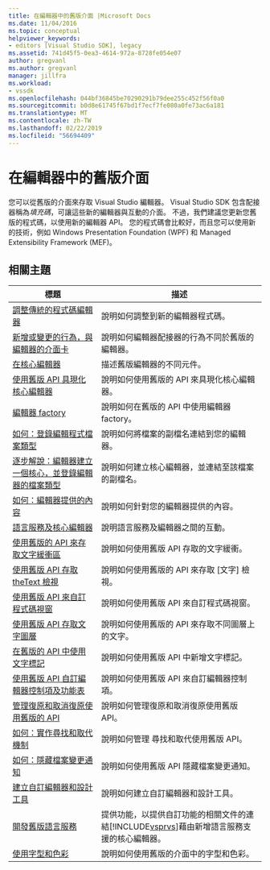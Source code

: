 ```yaml
---
title: 在編輯器中的舊版介面 |Microsoft Docs
ms.date: 11/04/2016
ms.topic: conceptual
helpviewer_keywords:
- editors [Visual Studio SDK], legacy
ms.assetid: 741d45f5-0ea3-4614-972a-8728fe054e07
author: gregvanl
ms.author: gregvanl
manager: jillfra
ms.workload:
- vssdk
ms.openlocfilehash: 044bf36845be70290291b79dee255c452f56f0a0
ms.sourcegitcommit: b0d8e61745f67bd1f7ecf7fe080a0fe73ac6a181
ms.translationtype: MT
ms.contentlocale: zh-TW
ms.lasthandoff: 02/22/2019
ms.locfileid: "56694409"
---
```

# <a name="legacy-interfaces-in-the-editor"></a>在編輯器中的舊版介面
您可以從舊版的介面來存取 Visual Studio 編輯器。 Visual Studio SDK 包含配接器稱為*填充碼*，可讓這些新的編輯器與互動的介面。 不過，我們建議您更新您舊版的程式碼，以使用新的編輯器 API。 您的程式碼會比較好，而且您可以使用新的技術，例如 Windows Presentation Foundation (WPF) 和 Managed Extensibility Framework (MEF)。

## <a name="related-topics"></a>相關主題

| 標題 | 描述 |
| - | - |
| [調整傳統的程式碼編輯器](../extensibility/adapting-legacy-code-to-the-editor.md) | 說明如何調整到新的編輯器程式碼。 |
| [新增或變更的行為，與編輯器的介面卡](../extensibility/new-or-changed-behavior-with-editor-adapters.md) | 說明如何編輯器配接器的行為不同於舊版的編輯器。 |
| [在核心編輯器](../extensibility/inside-the-core-editor.md) | 描述舊版編輯器的不同元件。 |
| [使用舊版 API 具現化核心編輯器](../extensibility/instantiating-the-core-editor-by-using-the-legacy-api.md) | 說明如何使用舊版的 API 來具現化核心編輯器。 |
| [編輯器 factory](../extensibility/editor-factories.md) | 說明如何在舊版的 API 中使用編輯器 factory。 |
| [如何：登錄編輯程式檔案類型](../extensibility/how-to-register-editor-file-types.md) | 說明如何將檔案的副檔名連結到您的編輯器。 |
| [逐步解說：編輯器建立一個核心，並登錄編輯器的檔案類型](../extensibility/walkthrough-creating-a-core-editor-and-registering-an-editor-file-type.md) | 說明如何建立核心編輯器，並連結至該檔案的副檔名。 |
| [如何：編輯器提供的內容](../extensibility/how-to-provide-context-for-editors.md) | 說明如何針對您的編輯器提供的內容。 |
| [語言服務及核心編輯器](../extensibility/language-services-and-the-core-editor.md) | 說明語言服務及編輯器之間的互動。 |
| [使用舊版的 API 來存取文字緩衝區](../extensibility/accessing-the-text-buffer-by-using-the-legacy-api.md) | 說明如何使用舊版 API 存取的文字緩衝。 |
| [使用舊版 API 存取 theText 檢視](../extensibility/accessing-thetext-view-by-using-the-legacy-api.md) | 說明如何使用舊版的 API 來存取 [文字] 檢視。 |
| [使用舊版 API 來自訂程式碼視窗](../extensibility/customizing-code-windows-by-using-the-legacy-api.md) | 說明如何使用舊版 API 來自訂程式碼視窗。 |
| [使用舊版 API 存取文字圖層](../extensibility/accessing-text-layers-by-using-the-legacy-api.md) | 說明如何使用舊版的 API 來存取不同圖層上的文字。 |
| [在舊版的 API 中使用文字標記](../extensibility/using-text-markers-with-the-legacy-api.md) | 說明如何使用舊版 API 中新增文字標記。 |
| [使用舊版 API 自訂編輯器控制項及功能表](../extensibility/customizing-editor-controls-and-menus-by-using-the-legacy-api.md) | 說明如何使用舊版 API 來自訂編輯器控制項。 |
| [管理復原和取消復原使用舊版的 API](../extensibility/managing-undo-and-redo-by-using-the-legacy-api.md) | 說明如何管理復原和取消復原使用舊版 API。 |
| [如何：實作尋找和取代機制](../extensibility/how-to-implement-the-find-and-replace-mechanism.md) | 說明如何管理 尋找和取代使用舊版 API。 |
| [如何：隱藏檔案變更通知](../extensibility/how-to-suppress-file-change-notifications.md) | 說明如何使用舊版 API 隱藏檔案變更通知。 |
| [建立自訂編輯器和設計工具](../extensibility/creating-custom-editors-and-designers.md) | 說明如何建立自訂編輯器和設計工具。 |
| [開發舊版語言服務](../extensibility/internals/developing-a-legacy-language-service.md) | 提供功能，以提供自訂功能的相關文件的連結[!INCLUDE[vsprvs](../code-quality/includes/vsprvs_md.md)]藉由新增語言服務支援的核心編輯器。 |
| [使用字型和色彩](../extensibility/using-fonts-and-colors.md) | 說明如何使用舊版的介面中的字型和色彩。 |
